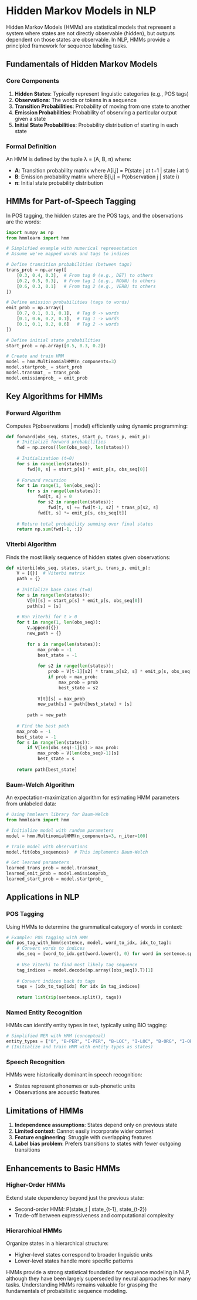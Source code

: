 # Hidden Markov Models in NLP

Hidden Markov Models (HMMs) are statistical models that represent a system where states are not directly observable (hidden), but outputs dependent on those states are observable. In NLP, HMMs provide a principled framework for sequence labeling tasks.

## Fundamentals of Hidden Markov Models

### Core Components
1. **Hidden States**: Typically represent linguistic categories (e.g., POS tags)
2. **Observations**: The words or tokens in a sequence
3. **Transition Probabilities**: Probability of moving from one state to another
4. **Emission Probabilities**: Probability of observing a particular output given a state
5. **Initial State Probabilities**: Probability distribution of starting in each state

### Formal Definition
An HMM is defined by the tuple λ = (A, B, π) where:
- **A**: Transition probability matrix where A[i,j] = P(state j at t+1 | state i at t)
- **B**: Emission probability matrix where B[i,j] = P(observation j | state i)
- **π**: Initial state probability distribution

## HMMs for Part-of-Speech Tagging

In POS tagging, the hidden states are the POS tags, and the observations are the words:

```python
import numpy as np
from hmmlearn import hmm

# Simplified example with numerical representation
# Assume we've mapped words and tags to indices

# Define transition probabilities (between tags)
trans_prob = np.array([
    [0.3, 0.4, 0.3],  # From tag 0 (e.g., DET) to others
    [0.2, 0.5, 0.3],  # From tag 1 (e.g., NOUN) to others
    [0.6, 0.3, 0.1]   # From tag 2 (e.g., VERB) to others
])

# Define emission probabilities (tags to words)
emit_prob = np.array([
    [0.7, 0.1, 0.1, 0.1],  # Tag 0 -> words
    [0.1, 0.6, 0.2, 0.1],  # Tag 1 -> words
    [0.1, 0.1, 0.2, 0.6]   # Tag 2 -> words
])

# Define initial state probabilities
start_prob = np.array([0.5, 0.3, 0.2])

# Create and train HMM
model = hmm.MultinomialHMM(n_components=3)
model.startprob_ = start_prob
model.transmat_ = trans_prob
model.emissionprob_ = emit_prob
```

## Key Algorithms for HMMs

### Forward Algorithm
Computes P(observations | model) efficiently using dynamic programming:

```python
def forward(obs_seq, states, start_p, trans_p, emit_p):
    # Initialize forward probabilities
    fwd = np.zeros((len(obs_seq), len(states)))
    
    # Initialization (t=0)
    for s in range(len(states)):
        fwd[0, s] = start_p[s] * emit_p[s, obs_seq[0]]
    
    # Forward recursion
    for t in range(1, len(obs_seq)):
        for s in range(len(states)):
            fwd[t, s] = 0
            for s2 in range(len(states)):
                fwd[t, s] += fwd[t-1, s2] * trans_p[s2, s]
            fwd[t, s] *= emit_p[s, obs_seq[t]]
    
    # Return total probability summing over final states
    return np.sum(fwd[-1, :])
```

### Viterbi Algorithm
Finds the most likely sequence of hidden states given observations:

```python
def viterbi(obs_seq, states, start_p, trans_p, emit_p):
    V = [{}]  # Viterbi matrix
    path = {}
    
    # Initialize base cases (t=0)
    for s in range(len(states)):
        V[0][s] = start_p[s] * emit_p[s, obs_seq[0]]
        path[s] = [s]
    
    # Run Viterbi for t > 0
    for t in range(1, len(obs_seq)):
        V.append({})
        new_path = {}
        
        for s in range(len(states)):
            max_prob = -1
            best_state = -1
            
            for s2 in range(len(states)):
                prob = V[t-1][s2] * trans_p[s2, s] * emit_p[s, obs_seq[t]]
                if prob > max_prob:
                    max_prob = prob
                    best_state = s2
            
            V[t][s] = max_prob
            new_path[s] = path[best_state] + [s]
        
        path = new_path
    
    # Find the best path
    max_prob = -1
    best_state = -1
    for s in range(len(states)):
        if V[len(obs_seq)-1][s] > max_prob:
            max_prob = V[len(obs_seq)-1][s]
            best_state = s
    
    return path[best_state]
```

### Baum-Welch Algorithm
An expectation-maximization algorithm for estimating HMM parameters from unlabeled data:

```python
# Using hmmlearn library for Baum-Welch
from hmmlearn import hmm

# Initialize model with random parameters
model = hmm.MultinomialHMM(n_components=3, n_iter=100)

# Train model with observations
model.fit(obs_sequences)  # This implements Baum-Welch

# Get learned parameters
learned_trans_prob = model.transmat_
learned_emit_prob = model.emissionprob_
learned_start_prob = model.startprob_
```

## Applications in NLP

### POS Tagging
Using HMMs to determine the grammatical category of words in context:

```python
# Example: POS tagging with HMM
def pos_tag_with_hmm(sentence, model, word_to_idx, idx_to_tag):
    # Convert words to indices
    obs_seq = [word_to_idx.get(word.lower(), 0) for word in sentence.split()]
    
    # Use Viterbi to find most likely tag sequence
    tag_indices = model.decode(np.array([obs_seq]).T)[1]
    
    # Convert indices back to tags
    tags = [idx_to_tag[idx] for idx in tag_indices]
    
    return list(zip(sentence.split(), tags))
```

### Named Entity Recognition
HMMs can identify entity types in text, typically using BIO tagging:

```python
# Simplified NER with HMM (conceptual)
entity_types = ["O", "B-PER", "I-PER", "B-LOC", "I-LOC", "B-ORG", "I-ORG"]
# (Initialize and train HMM with entity types as states)
```

### Speech Recognition
HMMs were historically dominant in speech recognition:
- States represent phonemes or sub-phonetic units
- Observations are acoustic features

## Limitations of HMMs

1. **Independence assumptions**: States depend only on previous state
2. **Limited context**: Cannot easily incorporate wider context
3. **Feature engineering**: Struggle with overlapping features
4. **Label bias problem**: Prefers transitions to states with fewer outgoing transitions

## Enhancements to Basic HMMs

### Higher-Order HMMs
Extend state dependency beyond just the previous state:
- Second-order HMM: P(state_t | state_{t-1}, state_{t-2})
- Trade-off between expressiveness and computational complexity

### Hierarchical HMMs
Organize states in a hierarchical structure:
- Higher-level states correspond to broader linguistic units
- Lower-level states handle more specific patterns

HMMs provide a strong statistical foundation for sequence modeling in NLP, although they have been largely superseded by neural approaches for many tasks. Understanding HMMs remains valuable for grasping the fundamentals of probabilistic sequence modeling.
